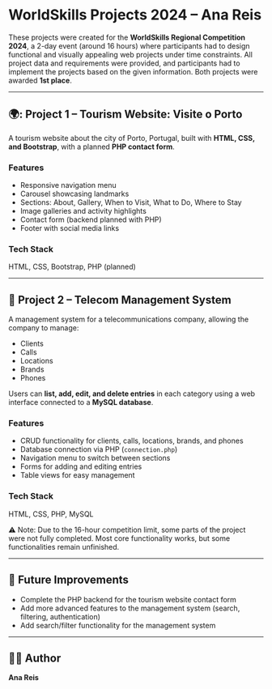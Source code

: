 # WorldSkills Projects 2024 – Ana Reis

These projects were created for the **WorldSkills Regional Competition 2024**, a 2-day event (around 16 hours) where participants had to design functional and visually appealing web projects under time constraints. All project data and requirements were provided, and participants had to implement the projects based on the given information. Both projects were awarded **1st place**.

---

## 🌍: Project 1 – Tourism Website: Visite o Porto

A tourism website about the city of Porto, Portugal, built with **HTML, CSS, and Bootstrap**, with a planned **PHP contact form**.  

### Features
- Responsive navigation menu  
- Carousel showcasing landmarks  
- Sections: About, Gallery, When to Visit, What to Do, Where to Stay  
- Image galleries and activity highlights  
- Contact form (backend planned with PHP)  
- Footer with social media links  

### Tech Stack
HTML, CSS, Bootstrap, PHP (planned)

---

## 🏢 Project 2 – Telecom Management System

A management system for a telecommunications company, allowing the company to manage:  
- Clients  
- Calls  
- Locations  
- Brands  
- Phones  

Users can **list, add, edit, and delete entries** in each category using a web interface connected to a **MySQL database**.

### Features
- CRUD functionality for clients, calls, locations, brands, and phones  
- Database connection via PHP (`connection.php`)  
- Navigation menu to switch between sections  
- Forms for adding and editing entries  
- Table views for easy management  

### Tech Stack
HTML, CSS, PHP, MySQL

⚠️ Note: Due to the 16-hour competition limit, some parts of the project were not fully completed. Most core functionality works, but some functionalities remain unfinished.

---

## 🔮 Future Improvements

- Complete the PHP backend for the tourism website contact form  
- Add more advanced features to the management system (search, filtering, authentication)  
- Add search/filter functionality for the management system

---

## 👩‍💻 Author

**Ana Reis**  
